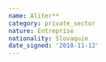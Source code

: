 ```yaml
---
name: Aliter**
category: private_sector
nature: Entreprise
nationality: Slovaquie
date_signed: '2018-11-12'
---
```

    